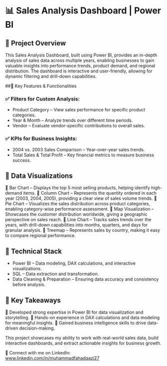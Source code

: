 # 📊 Sales Analysis Dashboard | Power BI
## 🔹 Project Overview
This Sales Analysis Dashboard, built using Power BI, provides an in-depth analysis of sales data across multiple years, enabling businesses to gain valuable insights into performance trends, product demand, and regional distribution. The dashboard is interactive and user-friendly, allowing for dynamic filtering and drill-down capabilities.

##🔹 Key Features & Functionalities

### ✅ Filters for Custom Analysis:
  - Product Category – View sales performance for specific product categories.
  - Year & Month – Analyze trends over different time periods.
  - Vendor – Evaluate vendor-specific contributions to overall sales.

### ✅ KPIs for Business Insights:
  - 2004 vs. 2003 Sales Comparison – Year-over-year sales trends.
  - Total Sales & Total Profit – Key financial metrics to measure business success.

## 🔹 Data Visualizations
  📌 Bar Chart – Displays the top 5 most selling products, helping identify high-demand items.
  📌 Column Chart – Represents the quantity ordered in each year (2003, 2004, 2005), providing a clear view of sales volume trends.
  📌 Pie Chart – Visualizes the sales distribution across product categories, enabling category-wise performance assessment.
  📌 Map Visualization – Showcases the customer distribution worldwide, giving a geographic perspective on sales reach.
  📌 Line Chart – Tracks sales trends over the years, with drill-down capabilities into months, quarters, and days for granular analysis.
  📌 Treemap – Represents sales by country, making it easy to compare regional performance.

## 🔹 Technical Stack
  - Power BI – Data modeling, DAX calculations, and interactive visualizations.
  - SQL – Data extraction and transformation.
  - Data Cleaning & Preparation – Ensuring data accuracy and consistency before analysis.

## 🔹 Key Takeaways
  🚀 Developed strong expertise in Power BI for data visualization and storytelling.
  🚀 Hands-on experience in DAX calculations and data modeling for meaningful insights.
  🚀 Gained business intelligence skills to drive data-driven decision-making.

This project showcases my ability to work with real-world sales data, build interactive dashboards, and extract actionable insights for business growth.

🔗 Connect with me on LinkedIn: www.linkedin.com/in/muhammadfahadqazi27


